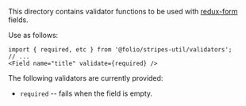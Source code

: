 This directory contains validator functions to be used with [redux-form](https://github.com/erikras/redux-form) fields.

Use as follows:

	import { required, etc } from '@folio/stripes-util/validators';
	// ...
	<Field name="title" validate={required} />

The following validators are currently provided:

* `required` -- fails when the field is empty.
